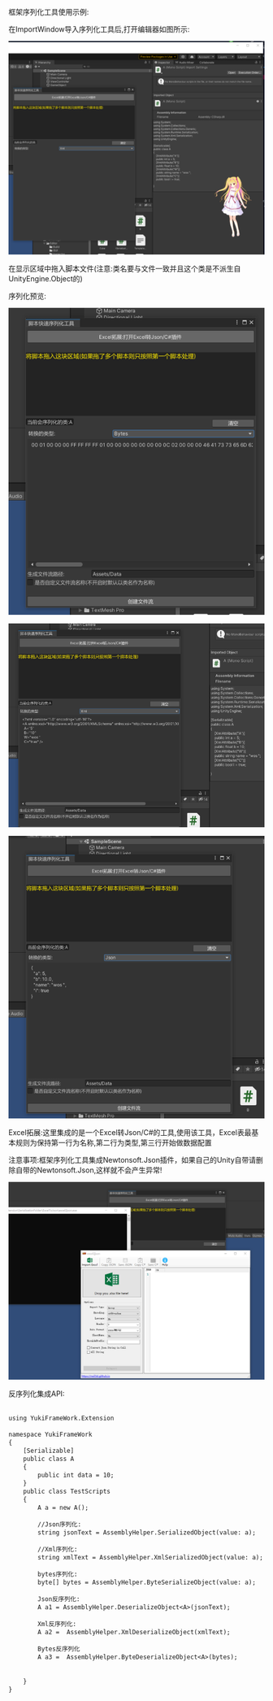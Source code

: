 框架序列化工具使用示例:

在ImportWindow导入序列化工具后,打开编辑器如图所示:

![输入图片说明](Texture/3.png)

在显示区域中拖入脚本文件(注意:类名要与文件一致并且这个类是不派生自UnityEngine.Object的)

序列化预览:

![输入图片说明](Texture/1.png)

![输入图片说明](Texture/2.png)

![输入图片说明](Texture/5.png)

Excel拓展:这里集成的是一个Excel转Json/C#的工具,使用该工具，Excel表最基本规则为保持第一行为名称,第二行为类型,第三行开始做数据配置

注意事项:框架序列化工具集成Newtonsoft.Json插件，如果自己的Unity自带请删除自带的Newtonsoft.Json,这样就不会产生异常!

![输入图片说明](Texture/4.png)

反序列化集成API:




```

using YukiFrameWork.Extension

namespace YukiFrameWork
{
	[Serializable]
	public class A
	{
		public int data = 10;
	}
	public class TestScripts
	{
		A a = new A();

		//Json序列化:		
		string jsonText = AssemblyHelper.SerializedObject(value: a);

		//Xml序列化:
		string xmlText = AssemblyHelper.XmlSerializedObject(value: a);

		bytes序列化:
		byte[] bytes = AssemblyHelper.ByteSerializeObject(value: a);

		Json反序列化:
		A a1 = AssemblyHelper.DeserializeObject<A>(jsonText);

		Xml反序列化:
		A a2 =  AssemblyHelper.XmlDeserializeObject(xmlText);

		Bytes反序列化
		A a3 =  AssemblyHelper.ByteDeserializeObject<A>(bytes);
	

	}
}

```


	